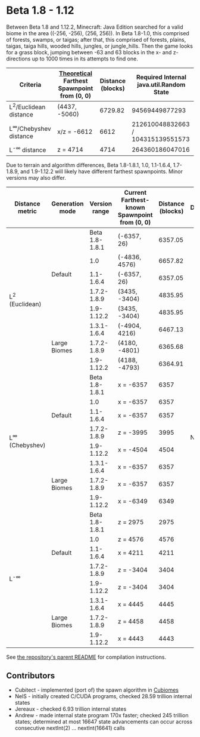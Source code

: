 # Beta 1.8 - 1.12

Between Beta 1.8 and 1.12.2, Minecraft: Java Edition searched for a valid biome in the area ((-256, -256), (256, 256)). In Beta 1.8-1.0, this comprised of forests, swamps, or taigas; after that, this comprised of forests, plains, taigas, taiga hills, wooded hills, jungles, or jungle_hills. Then the game looks for a grass block, jumping between -63 and 63 blocks in the x- and z-directions up to 1000 times in its attempts to find one.

| Criteria                               | <ins>Theoretical</ins> Farthest Spawnpoint from (0, 0) | Distance (blocks) | Required Internal java.util.Random State |
| -------------------------------------- | ------------------------------------------------------ | ----------------- | ---------------------------------------- |
| L<sup>2</sup>/Euclidean distance       | (4437, -5060)                                          | 6729.82           | 94569449877293                           |
| L<sup>&infin;</sup>/Chebyshev distance | x/z = -6612                                            | 6612              | 212610048832663 / 104315139551573        |
| L<sup>-&infin;</sup> distance          | z = 4714                                               | 4714              | 264360186047016                          |

Due to terrain and algorithm differences, Beta 1.8-1.8.1, 1.0, 1.1-1.6.4, 1.7-1.8.9, and 1.9-1.12.2 will likely have different farthest spawnpoints. Minor versions may also differ.

<table>
	<thead>
		<tr> <th>Distance metric</th> <th>Generation mode</th> <th>Version range</th> <th>Current Farthest-known Spawnpoint from (0, 0)</th> <th>Distance (blocks)</th> <th>Discoverer</th> </tr>
	</thead>
	<tbody>
		<tr> <td rowspan=8>L<sup>2</sup> (Euclidean)</td> <td rowspan=5>Default</td> <td>Beta 1.8-1.8.1</td> <td>(-6357, 26)</td>   <td>6357.05</td> <td rowspan=24>NelS</td> </tr>
		<tr>                                                                         <td>1.0</td>            <td>(-4836, 4576)</td> <td>6657.82</td> </tr>
		<tr>                                                                         <td>1.1-1.6.4</td>      <td>(-6357, 26)</td>   <td>6357.05</td> </tr>
		<tr>                                                                         <td>1.7.2-1.8.9</td>    <td>(3435, -3404)</td> <td>4835.95</td> </tr>
		<tr>                                                                         <td>1.9-1.12.2</td>     <td>(3435, -3404)</td> <td>4835.95</td> </tr>
		<tr>                                              <td rowspan=3>Large Biomes</td> <td>1.3.1-1.6.4</td> <td>(-4904, 4216)</td> <td>6467.13</td> </tr>
		<tr>                                                                              <td>1.7.2-1.8.9</td> <td>(4180, -4801)</td> <td>6365.68</td> </tr>
		<tr>                                                                              <td>1.9-1.12.2</td>  <td>(4188, -4793)</td> <td>6364.91</td> </tr>
		<tr> <td rowspan=8>L<sup>&infin;</sup> (Chebyshev)</td> <td rowspan=5>Default</td> <td>Beta 1.8-1.8.1</td> <td>x = -6357</td> <td>6357</td> </tr>
		<tr>                                                                               <td>1.0</td>            <td>x = -6357</td> <td>6357</td> </tr>
		<tr>                                                                               <td>1.1-1.6.4</td>      <td>x = -6357</td> <td>6357</td> </tr>
		<tr>                                                                               <td>1.7.2-1.8.9</td>    <td>z = -3995</td> <td>3995</td> </tr>
		<tr>                                                                               <td>1.9-1.12.2</td>     <td>x = -4504</td> <td>4504</td> </tr>
		<tr>                                                    <td rowspan=3>Large Biomes</td> <td>1.3.1-1.6.4</td> <td>x = -6357</td> <td>6357</td> </tr>
		<tr>                                                                                    <td>1.7.2-1.8.9</td> <td>x = -6357</td> <td>6357</td> </tr>
		<tr>                                                                                    <td>1.9-1.12.2</td>  <td>x = -6349</td> <td>6349</td> </tr>
		<tr> <td rowspan=8>L<sup>-&infin;</sup></td> <td rowspan=5>Default</td> <td>Beta 1.8-1.8.1</td> <td>z = 2975</td>  <td>2975</td> </tr>
		<tr>                                                                    <td>1.0</td>            <td>z = 4576</td>  <td>4576</td> </tr>
		<tr>                                                                    <td>1.1-1.6.4</td>      <td>x = 4211</td>  <td>4211</td> </tr>
		<tr>                                                                    <td>1.7.2-1.8.9</td>    <td>z = -3404</td> <td>3404</td> </tr>
		<tr>                                                                    <td>1.9-1.12.2</td>     <td>z = -3404</td> <td>3404</td> </tr>
		<tr>                                         <td rowspan=3>Large Biomes</td> <td>1.3.1-1.6.4</td> <td>x = 4445</td> <td>4445</td> </tr>
		<tr>                                                                         <td>1.7.2-1.8.9</td> <td>z = 4458</td> <td>4458</td> </tr>
		<tr>                                                                         <td>1.9-1.12.2</td>  <td>x = 4443</td> <td>4443</td> </tr>
	</tbody>
</table>

See [the repository's parent README](../../README.md) for compilation instructions.

## Contributors
- Cubitect - implemented (port of) the spawn algorithm in [Cubiomes](https://github.com/Cubitect/cubiomes)
- NelS - initially created C/CUDA programs, checked 28.59 trillion internal states
- Jereaux - checked 6.93 trillion internal states
- Andrew - made internal state program 170x faster; checked 245 trillion states; determined at most 16647 state advancements can occur across consecutive nextInt(2) ... nextInt(16641) calls